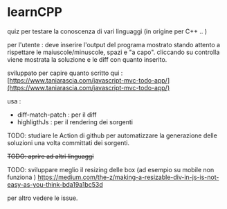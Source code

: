 # learnCPP
quiz per testare la conoscenza di vari linguaggi (in origine per C++ .. )

per l'utente :
deve inserire l'output del programa mostrato stando attento a rispettare le maiuscole/minuscole, spazi e "a capo".
cliccando su controlla viene mostrata la soluzione e le diff con quanto inserito.


sviluppato per capire quanto scritto qui : [https://www.taniarascia.com/javascript-mvc-todo-app/](https://www.taniarascia.com/javascript-mvc-todo-app/)

usa :
- diff-match-patch : per il diff 
- highligthJs : per il rendering dei sorgenti 

TODO: studiare le Action di github per automatizzare la generazione delle soluzioni una volta committati dei sorgenti.

~~TODO: aprire ad altri linguaggi~~

TODO: sviluppare meglio il resizing delle box (ad esempio su mobile non funziona )
https://medium.com/the-z/making-a-resizable-div-in-js-is-not-easy-as-you-think-bda19a1bc53d

per altro vedere le issue.
